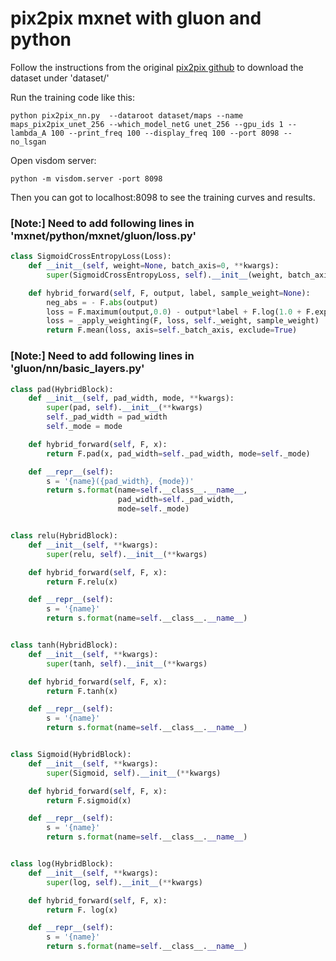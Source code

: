 # pix2pix mxnet with gluon and python

Follow the instructions from the original [pix2pix github](https://github.com/junyanz/pytorch-CycleGAN-and-pix2pix) to download the dataset under 'dataset/'

Run the training code like this:
```
python pix2pix_nn.py  --dataroot dataset/maps --name maps_pix2pix_unet_256 --which_model_netG unet_256 --gpu_ids 1 --lambda_A 100 --print_freq 100 --display_freq 100 --port 8098 --no_lsgan
```

Open visdom server:
```
python -m visdom.server -port 8098
```

Then you can got to localhost:8098 to see the training curves and results.

### [Note:] Need to add following lines in 'mxnet/python/mxnet/gluon/loss.py'

```python
class SigmoidCrossEntropyLoss(Loss):
    def __init__(self, weight=None, batch_axis=0, **kwargs):
        super(SigmoidCrossEntropyLoss, self).__init__(weight, batch_axis, **kwargs)

    def hybrid_forward(self, F, output, label, sample_weight=None):
        neg_abs = - F.abs(output)
        loss = F.maximum(output,0.0) - output*label + F.log(1.0 + F.exp(neg_abs))
        loss = _apply_weighting(F, loss, self._weight, sample_weight)
        return F.mean(loss, axis=self._batch_axis, exclude=True)
```

### [Note:] Need to add following lines in 'gluon/nn/basic_layers.py'

```python
class pad(HybridBlock):
    def __init__(self, pad_width, mode, **kwargs):
        super(pad, self).__init__(**kwargs)
        self._pad_width = pad_width
        self._mode = mode

    def hybrid_forward(self, F, x):
        return F.pad(x, pad_width=self._pad_width, mode=self._mode)

    def __repr__(self):
        s = '{name}({pad_width}, {mode})'
        return s.format(name=self.__class__.__name__,
                        pad_width=self._pad_width,
                        mode=self._mode)


class relu(HybridBlock):
    def __init__(self, **kwargs):
        super(relu, self).__init__(**kwargs)

    def hybrid_forward(self, F, x):
        return F.relu(x)

    def __repr__(self):
        s = '{name}'
        return s.format(name=self.__class__.__name__)


class tanh(HybridBlock):
    def __init__(self, **kwargs):
        super(tanh, self).__init__(**kwargs)

    def hybrid_forward(self, F, x):
        return F.tanh(x)

    def __repr__(self):
        s = '{name}'
        return s.format(name=self.__class__.__name__)


class Sigmoid(HybridBlock):
    def __init__(self, **kwargs):
        super(Sigmoid, self).__init__(**kwargs)

    def hybrid_forward(self, F, x):
        return F.sigmoid(x)

    def __repr__(self):
        s = '{name}'
        return s.format(name=self.__class__.__name__)


class log(HybridBlock):
    def __init__(self, **kwargs):
        super(log, self).__init__(**kwargs)

    def hybrid_forward(self, F, x):
        return F. log(x)

    def __repr__(self):
        s = '{name}'
        return s.format(name=self.__class__.__name__)
```

